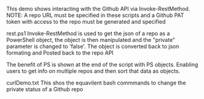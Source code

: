 This  demo shows interacting with the Github API via Invoke-RestMethod.
NOTE: A repo URL must be specified in these scripts and a Github PAT token with access to the repo must be generated and specified

rest.ps1 
Invoke-RestMethod is used to get the json of a repo as a PowerShell object,
the object is then manipulated and the "private" parameter is changed to 'false'.
The object is converted back to json formating and Posted back to the repo API

The benefit of PS is shown at the end of the script with PS objects.
Enabling users to get info on multiple repos and then sort that data as objects.

curlDemo.txt
This shos the equavilent bash commmands to change the private status of a Github repo
